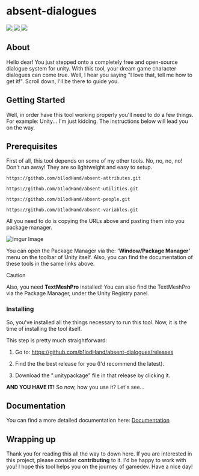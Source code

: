 # absent-dialogues

<a href="https://github.com/b1lodHand"><img src="https://img.shields.io/badge/github-%23121011.svg?style=for-the-badge&logo=github&logoColor=white" /> </a>
<a href="https://www.youtube.com/channel/UCJ6e4ooQWudmDiPUO4RExtw"><img src="https://img.shields.io/badge/YouTube-%23FF0000.svg?style=for-the-badge&logo=YouTube&logoColor=white" /> </a>
<a href="https://patreon.com/absencee_"><img src="https://img.shields.io/badge/Patreon-F96854?style=for-the-badge&logo=patreon&logoColor=white" /> </a>

## About <a name = "about"></a>
Hello dear! You just stepped onto a completely free and open-source dialogue system for unity. With this tool, your dream game character dialogues can come true.  Well, I hear you saying "I love that, tell me how to get it!". Scroll down, I'll be there to guide you.

## Getting Started <a name = "getting_started"></a>
Well, in order have this tool working properly you'll need to do a few things. For example: Unity... I'm just kidding. The instructions below will lead you on the way.

## Prerequisites
First of all, this tool depends on some of my other tools. No, no, no, no! Don't run away! They are so lightweight and easy to setup.

```
https://github.com/b1lodHand/absent-attributes.git
```
```
https://github.com/b1lodHand/absent-utilities.git
```
```
https://github.com/b1lodHand/absent-people.git
```
```
https://github.com/b1lodHand/absent-variables.git
```
All you need to do is copying the URLs above and pasting them into you package manager.

![Imgur Image](https://imgur.com/cX3OF72.png)

You can open the Package Manager via the: **'Window/Package Manager'** menu on the toolbar of Unity itself. Also, you can find the documentation of these tools in the same links above.

>[!CAUTION]
> Also, you need **TextMeshPro** installed! You can also find the TextMeshPro via the Package Manager, under the Unity Registry panel.

### Installing
So, you've installed all the things necessary to run this tool. Now, it is the time of installing the tool itself.

This step is pretty much straightforward:

1. Go to: https://github.com/b1lodHand/absent-dialogues/releases

2. Find the the best release for you (I'd recommend the latest).

3. Download the ".unitypackage" file in that release by clicking it.

**AND YOU HAVE IT!** So now, how you use it? Let's see...

## Documentation <a name = "fund"></a>
You can find a more detailed documentation here: [Documentation](https://b1lodhand.github.io/absent-dialogues/)

## Wrapping up

Thank you for reading this all the way to down here. If you are interested in this project, please consider **contributing** to it. I'd be happy to work with you! I hope this tool helps you on the journey of gamedev. Have a nice day!
